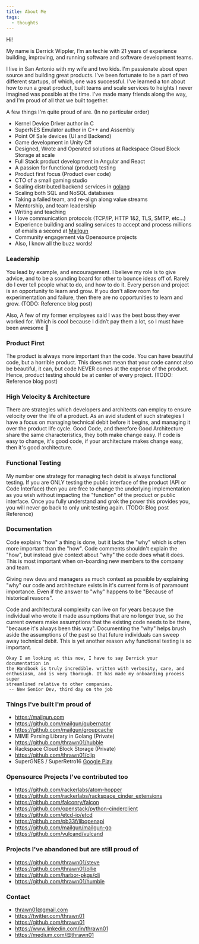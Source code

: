 ```yaml
---
title: About Me
tags:
  - thoughts
---
```


Hi!

My name is Derrick Wippler, I’m an techie with 21 years of experience building, improving, and running software and software development teams. 

I live in San Antonio with my wife and two kids. I'm passionate about open source and building great products. I've been fortunate to be a part of two different startups, of which, one was successful. I've learned a ton about how to run a great product, built teams and scale services to heights I never imagined was possible at the time. I've made many friends along the way, and I'm proud of all that we built together.

A few things I'm quite proud of are. (In no particular order)
* Kernel Device Driver author in C
* SuperNES Emulator author in C++ and Assembly
* Point Of Sale devices (UI and Backend)
* Game development in Unity C#
* Designed, Wrote and Operated solutions at Rackspace Cloud Block Storage at scale
* Full Stack product development in Angular and React
* A passion for functional (product) testing
* Product first focus (Product over code)
* CTO of a small gaming studio
* Scaling distributed backend services in [golang](https://go.dev/)
* Scaling both SQL and NoSQL databases
* Taking a failed team, and re-align along value streams
* Mentorship, and team leadership
* Writing and teaching
* I love communication protocols (TCP/IP, HTTP 1&2, TLS, SMTP, etc...)
* Experience building and scaling services to accept and process millions of emails a second at [Mailgun](https://mailgun.com)
* Community engagement via Opensource projects
* Also, I know all the buzz words!

### Leadership
You lead by example, and encouragement. I believe my role is to give advice, and to be a sounding board for other to bounce ideas off of. Rarely do I ever tell people what to do, and how to do it. Every person and project is an opportunity to learn and grow. If you don't allow room for experimentation and failure, then there are no opportunities to learn and grow. (TODO: Reference blog post)

Also, A few of my former employees said I was the best boss they ever worked for. Which is cool because I didn’t pay them a lot, so I must have been awesome 🤣

### Product First
The product is always more important than the code. You can have beautiful code, but a horrible product. This does not mean that your code cannot also be beautiful, it can, but code NEVER comes at the expense of the product. Hence, product testing should be at center of every project. (TODO: Reference blog post)

### High Velocity & Architecture
There are strategies which developers and architects can employ to ensure velocity over the life of a product. As an avid student of such strategies I have a focus on managing technical debit before it begins, and managing it over the product life cycle. Good Code, and therefore Good Architecture share the same characteristics, they both make change easy. If code is easy to  change, it's good code, if your architecture makes change easy, then it's good architecture.
### Functional Testing
My number one strategy for managing tech debit is always functional testing. If you are ONLY testing the public interface  of the product (API or Code Interface) then you are free to change the underlying implementation as you wish without  impacting the "function" of the product or public interface. Once you fully understand and grok the power this provides you, you will never go back to only unit testing again. (TODO: Blog post Reference)

### Documentation
Code explains "how" a thing is done, but it lacks the "why" which is often more important than the "how". Code comments shouldn't explain the "how", but instead give context about "why" the code does what it does. This is most important when on-boarding new members to the company and team. 

Giving new devs and managers as much context as possible by explaining "why" our code and architecture exists in  it's current form is of paramount importance. Even if the answer to "why" happens to be "Because of historical reasons". 

Code and architectural complexity can live on for years because the individual 
who wrote it made assumptions that are no longer true, so the current owners make assumptions that the existing code needs to be there, "because it's always been this way". Documenting the "why" helps brush aside the assumptions of the past so that future individuals can sweep away technical debit. This is yet another reason why functional testing is so important.

```
Okay I am looking at this now, I have to say Derrick your documentation in
the Handbook is truly incredible. written with verbosity, care, and 
enthusiasm, and is very thorough. It has made my onboarding process super
streamlined relative to other companies.
 -- New Senior Dev, third day on the job
```

### Things I've built I'm proud of
* https://mailgun.com
* https://github.com/mailgun/gubernator
* https://github.com/mailgun/groupcache
* MIME Parsing Library in Golang (Private)
* https://github.com/thrawn01/hubble
* Rackspace Cloud Block Storage (Private)
* https://github.com/thrawn01/clip
* SuperGNES / SuperRetro16 [Google Play](https://play.google.com/store/apps/details?id=com.neutronemulation.super_retro_16&hl=en_US&pli=1)

### Opensource Projects I've contributed too
* https://github.com/rackerlabs/atom-hopper
* https://github.com/rackerlabs/rackspace_cinder_extensions
* https://github.com/falconry/falcon
* https://github.com/openstack/python-cinderclient
* https://github.com/etcd-io/etcd
* https://github.com/pb33f/libopenapi
* https://github.com/mailgun/mailgun-go
* https://github.com/vulcand/vulcand

### Projects I've abandoned but are still proud of
* https://github.com/thrawn01/steve
* https://github.com/thrawn01/ollie
* https://github.com/harbor-pkgs/cli
* https://github.com/thrawn01/humble

### Contact
* thrawn01@gmail.com
* https://twitter.com/thrawn01
* https://github.com/thrawn01
* https://www.linkedin.com/in/thrawn01
* https://medium.com/@thrawn01

